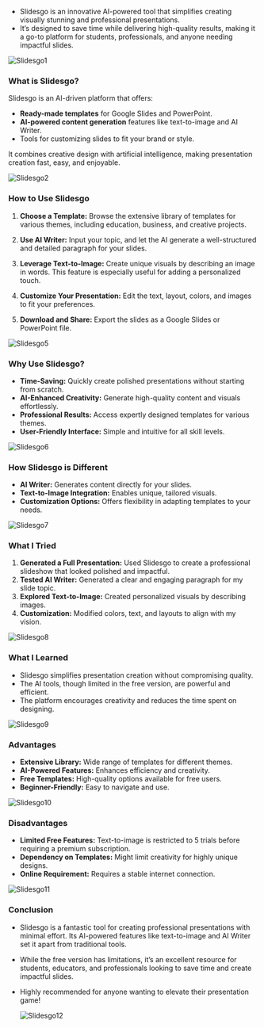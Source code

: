 - Slidesgo is an innovative AI-powered tool that simplifies creating visually stunning and professional presentations.
- It’s designed to save time while delivering high-quality results, making it a go-to platform for students, professionals, and anyone needing impactful slides.

![Slidesgo1](https://github.com/user-attachments/assets/d107fb25-ba76-41d0-8adc-52f74e3c8536)


### What is Slidesgo?

Slidesgo is an AI-driven platform that offers:

- **Ready-made templates** for Google Slides and PowerPoint.
- **AI-powered content generation** features like text-to-image and AI Writer.
- Tools for customizing slides to fit your brand or style.

It combines creative design with artificial intelligence, making presentation creation fast, easy, and enjoyable.

![Slidesgo2](https://github.com/user-attachments/assets/818f43ed-e5b5-4d92-b55e-9cf31ce29562)


### How to Use Slidesgo

1. **Choose a Template:** Browse the extensive library of templates for various themes, including education, business, and creative projects.

2. **Use AI Writer:** Input your topic, and let the AI generate a well-structured and detailed paragraph for your slides.

3. **Leverage Text-to-Image:** Create unique visuals by describing an image in words. This feature is especially useful for adding a personalized touch.

4. **Customize Your Presentation:** Edit the text, layout, colors, and images to fit your preferences.

5. **Download and Share:** Export the slides as a Google Slides or PowerPoint file.

![Slidesgo5](https://github.com/user-attachments/assets/00e786c7-5cc7-47e6-9ffd-c7b73a8e7330)



### Why Use Slidesgo?

- **Time-Saving:** Quickly create polished presentations without starting from scratch.
- **AI-Enhanced Creativity:** Generate high-quality content and visuals effortlessly.
- **Professional Results:** Access expertly designed templates for various themes.
- **User-Friendly Interface:** Simple and intuitive for all skill levels.


![Slidesgo6](https://github.com/user-attachments/assets/ea175710-cf81-4345-8439-5604c3d9c47c)

### How Slidesgo is Different

- **AI Writer:** Generates content directly for your slides.
- **Text-to-Image Integration:** Enables unique, tailored visuals.
- **Customization Options:** Offers flexibility in adapting templates to your needs.


![Slidesgo7](https://github.com/user-attachments/assets/cb969796-fa6e-441c-a6b8-52abc97b60e9)

### What I Tried

1. **Generated a Full Presentation:** Used Slidesgo to create a professional slideshow that looked polished and impactful.
2. **Tested AI Writer:** Generated a clear and engaging paragraph for my slide topic.
3. **Explored Text-to-Image:** Created personalized visuals by describing images.
4. **Customization:** Modified colors, text, and layouts to align with my vision.


![Slidesgo8](https://github.com/user-attachments/assets/f63c82a1-0f4a-4425-a719-cc96395e07e9)


### What I Learned

- Slidesgo simplifies presentation creation without compromising quality.
- The AI tools, though limited in the free version, are powerful and efficient.
- The platform encourages creativity and reduces the time spent on designing.


![Slidesgo9](https://github.com/user-attachments/assets/21ba7d4a-2947-4b11-873d-fd5b5f9cb758)

### Advantages

- **Extensive Library:** Wide range of templates for different themes.
- **AI-Powered Features:** Enhances efficiency and creativity.
- **Free Templates:** High-quality options available for free users.
- **Beginner-Friendly:** Easy to navigate and use.

![Slidesgo10](https://github.com/user-attachments/assets/047eb365-4c07-41c5-b64d-d6daf58e4638)


### Disadvantages

- **Limited Free Features:** Text-to-image is restricted to 5 trials before requiring a premium subscription.
- **Dependency on Templates:** Might limit creativity for highly unique designs.
- **Online Requirement:** Requires a stable internet connection.


![Slidesgo11](https://github.com/user-attachments/assets/a4df10c6-895d-4890-b4cb-429012f14f36)

### Conclusion

- Slidesgo is a fantastic tool for creating professional presentations with minimal effort. Its AI-powered features like text-to-image and AI Writer set it apart from traditional tools.
- While the free version has limitations, it’s an excellent resource for students, educators, and professionals looking to save time and create impactful slides.
- Highly recommended for anyone wanting to elevate their presentation game!

  ![Slidesgo12](https://github.com/user-attachments/assets/96054a74-0184-4aec-b8c2-47f0a7a39355)
